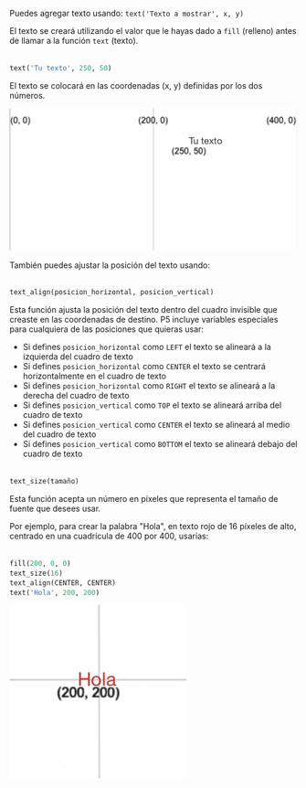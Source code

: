 Puedes agregar texto usando: `text('Texto a mostrar', x, y)`

El texto se creará utilizando el valor que le hayas dado a `fill` (relleno) antes de llamar a la función `text` (texto).

```python

text('Tu texto', 250, 50)

```

El texto se colocará en las coordenadas (x, y) definidas por los dos números.

!['Tu texto' aparece en una cuadrícula con la posición (250, 50) marcada en la esquina inferior izquierda.](images/text_grid.png)

También puedes ajustar la posición del texto usando:

```python

text_align(posicion_horizontal, posicion_vertical) 

```

Esta función ajusta la posición del texto dentro del cuadro invisible que creaste en las coordenadas de destino. P5 incluye variables especiales para cualquiera de las posiciones que quieras usar:

 - Si defines `posicion_horizontal` como `LEFT` el texto se alineará a la izquierda del cuadro de texto
 - Si defines `posicion_horizontal` como `CENTER` el texto se centrará horizontalmente en el cuadro de texto
 - Si defines `posicion_horizontal` como `RIGHT` el texto se alineará a la derecha del cuadro de texto
 - Si defines `posicion_vertical` como `TOP` el texto se alineará arriba del cuadro de texto
 - Si defines `posicion_vertical` como `CENTER` el texto se alineará al medio del cuadro de texto
 - Si defines `posicion_vertical` como `BOTTOM` el texto se alineará debajo del cuadro de texto

```python

text_size(tamaño)

```

Esta función acepta un número en píxeles que representa el tamaño de fuente que desees usar.

Por ejemplo, para crear la palabra "Hola", en texto rojo de 16 píxeles de alto, centrado en una cuadrícula de 400 por 400, usarías:

```python

fill(200, 0, 0)
text_size(16)
text_align(CENTER, CENTER)
text('Hola', 200, 200)

```

!['Hola' aparece en texto rojo, centrado en una cuadrícula marcada (200, 200).](images/all_features.png)

